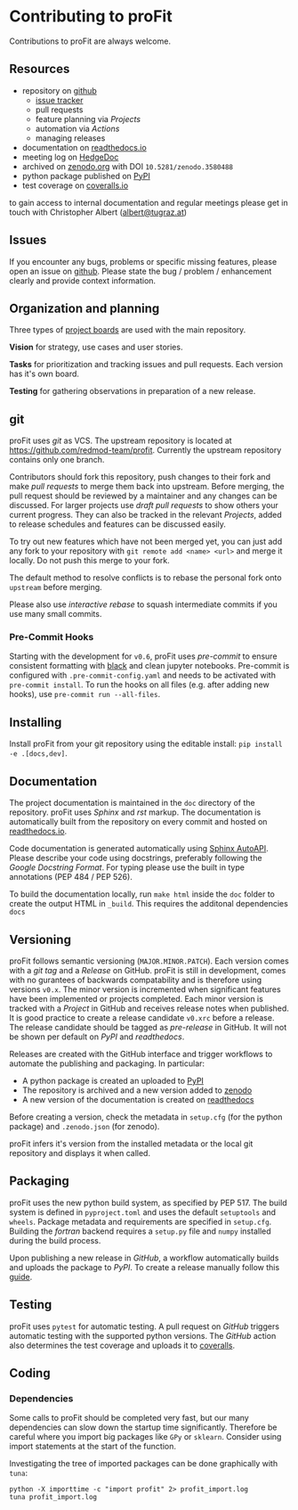 # Contributing to proFit
Contributions to proFit are always welcome.

## Resources
* repository on [github](https://github.com/redmod-team/profit)
  * [issue tracker](https://github.com/redmod-team/profit/issues)
  * pull requests
  * feature planning via *Projects*
  * automation via *Actions*
  * managing releases
* documentation on [readthedocs.io](https://profit.readthedocs.io/en/latest)
* meeting log on [HedgeDoc](https://pad.gwdg.de/lOiz56TIS4e5E9-92q-2MQ?view)
* archived on [zenodo.org](https://zenodo.org/record/6563463#.Yo9PjiNBxQo) with DOI `10.5281/zenodo.3580488`
* python package published on [PyPI](https://pypi.org/project/profit/)
* test coverage on [coveralls.io](https://coveralls.io/github/redmod-team/profit)

to gain access to internal documentation and regular meetings please get in touch with Christopher Albert
(albert@tugraz.at)

## Issues
If you encounter any bugs, problems or specific missing features, please open an issue on
[github](https://github.com/redmod-team/profit/issues). Please state the bug / problem / enhancement clearly and provide
context information.

## Organization and planning
Three types of [project boards](https://github.com/redmod-team/profit/projects) are used with the main repository.

**Vision** for strategy, use cases and user stories.

**Tasks** for prioritization and tracking issues and pull requests. Each version has it's own board.

**Testing** for gathering observations in preparation of a new release.

## git
proFit uses *git* as VCS. The upstream repository is located at https://github.com/redmod-team/profit. Currently the
upstream repository contains only one branch.

Contributors should fork this repository, push changes to their fork and make *pull requests* to merge them back into
upstream. Before merging, the pull request should be reviewed by a maintainer and any changes can be discussed. For
larger projects use *draft pull requests* to show others your current progress. They can also be tracked in the relevant
*Projects*, added to release schedules and features can be discussed easily.

To try out new features which have not been merged yet, you can just add any fork to your repository with
`git remote add <name> <url>` and merge it locally. Do not push this merge to your fork.

The default method to resolve conflicts is to rebase the personal fork onto `upstream` before merging.

Please also use *interactive rebase* to squash intermediate commits if you use many small commits.

### Pre-Commit Hooks
Starting with the development for `v0.6`, proFit uses *pre-commit* to ensure consistent formatting with
[black](https://github.com/psf/black) and clean jupyter notebooks.
Pre-commit is configured with `.pre-commit-config.yaml` and needs to be activated with `pre-commit install`.
To run the hooks on all files (e.g. after adding new hooks), use `pre-commit run --all-files`.

## Installing
Install proFit from your git repository using the editable install: `pip install -e .[docs,dev]`.

## Documentation
The project documentation is maintained in the `doc` directory of the repository. proFit uses *Sphinx* and *rst* markup.
The documentation is automatically built from the repository on every commit and hosted on
[readthedocs.io](https://profit.readthedocs.io/en/latest).

Code documentation is generated automatically using [Sphinx AutoAPI](https://github.com/readthedocs/sphinx-autoapi).
Please describe your code using docstrings, preferably following the *Google Docstring Format*. For typing please use
the built in type annotations (PEP 484 / PEP 526).

To build the documentation locally, run `make html` inside the `doc` folder to create the output HTML in `_build`.
This requires the additonal dependencies `docs`

## Versioning
proFit follows semantic versioning (`MAJOR.MINOR.PATCH`).
Each version comes with a *git tag* and a *Release* on GitHub.
proFit is still in development, comes with no gurantees of backwards compatability and is therefore using versions `v0.x`.
The minor version is incremented when significant features have been implemented or projects completed.
Each minor version is tracked with a *Project* in GitHub and receives release notes when published.
It is good practice to create a release candidate `v0.xrc` before a release.
The release candidate should be tagged as *pre-release* in GitHub. It will not be shown per default on *PyPI* and *readthedocs*.

Releases are created with the GitHub interface and trigger workflows to automate the publishing and packaging. In particular:
* A python package is created an uploaded to [PyPI](https://pypi.org/project/profit/)
* The repository is archived and a new version added to [zenodo](https://zenodo.org/record/6563463#.Yo9PjiNBxQo)
* A new version of the documentation is created on [readthedocs](https://profit.readthedocs.io)

Before creating a version, check the metadata in `setup.cfg` (for the python package) and `.zenodo.json` (for zenodo).

proFit infers it's version from the installed metadata or the local git repository and displays it when called.

## Packaging
proFit uses the new python build system, as specified by PEP 517.
The build system is defined in `pyproject.toml` and uses the default `setuptools` and `wheels`.
Package metadata and requirements are specified in `setup.cfg`.
Building the *fortran* backend requires a `setup.py` file and `numpy` installed during the build process.

Upon publishing a new release in *GitHub*, a workflow automatically builds and uploads the package to *PyPI*.
To create a release manually follow this [guide](https://packaging.python.org/tutorials/packaging-projects/).

## Testing
proFit uses `pytest` for automatic testing. A pull request on *GitHub* triggers automatic testing with the supported python versions.
The *GitHub* action also determines the test coverage and uploads it to [coveralls](https://coveralls.io/github/redmod-team/profit).

## Coding
### Dependencies
Some calls to proFit should be completed very fast, but our many dependencies can slow down the startup time
significantly. Therefore be careful where you import big packages like `GPy` or `sklearn`. Consider using import
statements at the start of the function.

Investigating the tree of imported packages can be done graphically with `tuna`:
```
python -X importtime -c "import profit" 2> profit_import.log
tuna profit_import.log
```
